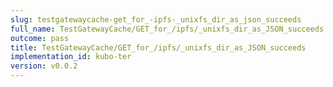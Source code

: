 ```yaml
---
slug: testgatewaycache-get_for_-ipfs-_unixfs_dir_as_json_succeeds
full_name: TestGatewayCache/GET_for_/ipfs/_unixfs_dir_as_JSON_succeeds
outcome: pass
title: TestGatewayCache/GET_for_/ipfs/_unixfs_dir_as_JSON_succeeds
implementation_id: kubo-ter
version: v0.0.2
---
```


